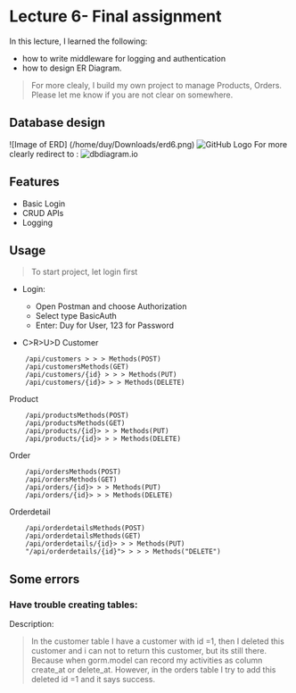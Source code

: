 # Lecture 6- Final assignment
In this lecture, I learned the following:
* how to write middleware for logging and authentication
* how to design ER Diagram.
> For more clealy, I build my own project to manage Products, Orders.
Please let me know if you are not clear on somewhere.
## Database design 
![Image of ERD]
(/home/duy/Downloads/erd6.png)
![GitHub Logo](/home/duy/Downloads/erd6.png)
For more clearly redirect to : ![dbdiagram.io](url)

## Features
* Basic Login
* CRUD APIs
* Logging

## Usage
> To start project, let login first

* Login: 
  * Open Postman and choose Authorization
  * Select type BasicAuth
  * Enter: Duy for User, 123 for Password 

* C>R>U>D 
Customer
```t
    /api/customers > > > Methods(POST)
	/api/customersMethods(GET)
	/api/customers/{id} > > > Methods(PUT)
	/api/customers/{id}> > > Methods(DELETE)
```
Product
```t
	/api/productsMethods(POST)
	/api/productsMethods(GET)
	/api/products/{id}> > > Methods(PUT)
	/api/products/{id}> > > Methods(DELETE)
```
Order
```t
	/api/ordersMethods(POST)
	/api/ordersMethods(GET)
	/api/orders/{id}> > > Methods(PUT)
	/api/orders/{id}> > > Methods(DELETE)
```
Orderdetail
```t
	/api/orderdetailsMethods(POST)
	/api/orderdetailsMethods(GET)
	/api/orderdetails/{id}> > > Methods(PUT)
	"/api/orderdetails/{id}"> > > > Methods("DELETE")
```


## Some errors
### Have trouble creating tables: 
Description:
>In the customer table I have a customer with id =1, then I deleted this customer and i can not  to return this customer, but its still there. Because when gorm.model can record my  activities as column create_at or delete_at. However, in the orders table I try to add this deleted  id =1 and it says success.